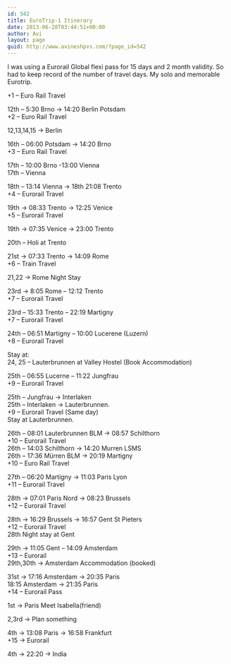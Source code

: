 ```yaml
---
id: 542
title: EuroTrip-1 Itinerary
date: 2013-06-28T03:44:51+00:00
author: Avi
layout: page
guid: http://www.avineshpvs.com/?page_id=542
---
```

I was using a Eurorail Global flexi pass for 15 days and 2 month validity. So had to keep record of the number of travel days. My solo and memorable Eurotrip.

+1 &#8211; Euro Rail Travel

12th &#8211; 5:30 Brno -> 14:20 Berlin Potsdam  
+2 &#8211; Euro Rail Travel

12,13,14,15 -> Berlin

16th &#8211; 06:00 Potsdam -> 14:20 Brno  
+3 &#8211; Euro Rail Travel

17th &#8211; 10:00 Brno -13:00 Vienna  
17th &#8211; Vienna 

18th &#8211; 13:14 Vienna -> 18th 21:08 Trento  
+4 &#8211; Eurorail Travel

19th -> 08:33 Trento -> 12:25 Venice  
+5 &#8211; Eurorail Travel 

19th -> 07:35 Venice -> 23:00 Trento

20th &#8211; Holi at Trento

21st -> 07:33 Trento -> 14:09 Rome  
+6 &#8211; Train Travel

21,22 -> Rome Night Stay 

23rd -> 8:05 Rome &#8211; 12:12 Trento  
+7 &#8211; Eurorail Travel

23rd &#8211; 15:33 Trento &#8211; 22:19 Martigny  
+7 &#8211; Eurorail Travel

24th &#8211; 06:51 Martigny &#8211; 10:00 Lucerene (Luzern)  
+8 &#8211; Eurorail Travel

Stay at:  
24, 25 &#8211; Lauterbrunnen at Valley Hostel (Book Accommodation)

25th &#8211; 06:55 Lucerne &#8211; 11:22 Jungfrau  
+9 &#8211; Eurorail Travel

25th &#8211; Jungfrau -> Interlaken  
25th &#8211; Interlaken -> Lauterbrunnen.  
+9 &#8211; Eurorail Travel (Same day)  
Stay at Lauterbrunnen.

26th &#8211; 08:01 Lauterbrunnen BLM -> 08:57 Schilthorn  
+10 &#8211; Eurorail Travel  
26th &#8211; 14:03 Schilthorn -> 14:20 Murren LSMS  
26th &#8211; 17:36 Mürren BLM -> 20:19 Martigny  
+10 &#8211; Euro Rail Travel

27th &#8211; 06:20 Martigny -> 11:03 Paris Lyon  
+11 &#8211; Eurorail Travel

28th -> 07:01 Paris Nord -> 08:23 Brussels  
+12 &#8211; Eurorail Travel 

28th -> 16:29 Brussels -> 16:57 Gent St Pieters  
+12 &#8211; Eurorail Travel  
28th Night stay at Gent

29th -> 11:05 Gent &#8211; 14:09 Amsterdam  
+13 &#8211; Eurorail  
29th,30th -> Amsterdam Accommodation (booked)

31st -> 17:16 Amsterdam -> 20:35 Paris  
18:15 Amsterdam -> 21:35 Paris  
+14 &#8211; Eurorail Pass

1st -> Paris Meet Isabella(friend)

2,3rd -> Plan something 

4th -> 13:08 Paris -> 16:58 Frankfurt  
+15 -> Eurorail

4th -> 22:20 -> India